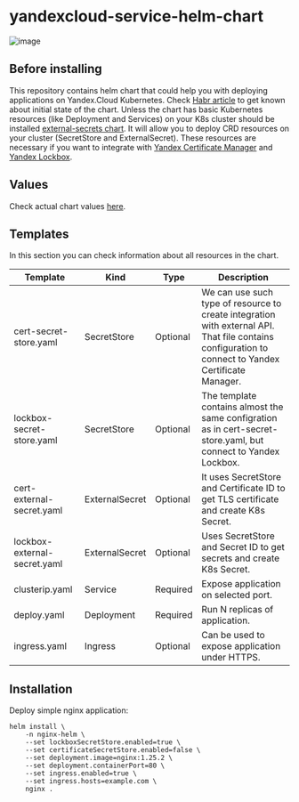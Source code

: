 # yandexcloud-service-helm-chart

![image](https://github.com/AzamatKomaev/yandexcloud-service-helm-chart/assets/86872713/c5d3174e-8daa-458a-82f4-909ebe9f05d8)

## Before installing

This repository contains helm chart that could help you with deploying applications on Yandex.Cloud Kubernetes. Check [Habr article](https://habr.com/ru/articles/769046/) to get known about initial state of the chart. 
Unless the chart has basic Kubernetes resources (like Deployment and Services) on your K8s cluster should be installed [external-secrets chart]([https://habr.com/ru/articles/769046/](https://github.com/external-secrets/external-secrets)). 
It will allow you to deploy CRD resources on your cluster (SecretStore and ExternalSecret). These resources are necessary if you want to integrate with [Yandex Certificate 
Manager](https://yandex.cloud/en/docs/certificate-manager/) and [Yandex Lockbox](https://yandex.cloud/en/docs/lockbox/).

## Values
Check actual chart values [here](https://github.com/AzamatKomaev/yandexcloud-service-helm-chart/blob/main/values.yaml). 

## Templates
In this section you can check information about all resources in the chart. 

| Template | Kind | Type | Description |
|----------|------|------|-------------|
| cert-secret-store.yaml | SecretStore | Optional | We can use such type of resource to create integration with external API. That file contains configuration to connect to Yandex Certificate Manager. |
| lockbox-secret-store.yaml | SecretStore | Optional | The template contains almost the same configration as in cert-secret-store.yaml, but connect to Yandex Lockbox. |
| cert-external-secret.yaml | ExternalSecret | Optional | It uses SecretStore and Certificate ID to get TLS certificate and create K8s Secret. | 
| lockbox-external-secret.yaml | ExternalSecret | Optional | Uses SecretStore and Secret ID to get secrets and create K8s Secret. |
| clusterip.yaml | Service | Required | Expose application on selected port. | 
| deploy.yaml | Deployment | Required | Run N replicas of application. |
| ingress.yaml | Ingress | Optional | Can be used to expose application under HTTPS. |

## Installation

Deploy simple nginx application:

```shell
helm install \
    -n nginx-helm \
    --set lockboxSecretStore.enabled=true \
    --set certificateSecretStore.enabled=false \
    --set deployment.image=nginx:1.25.2 \
    --set deployment.containerPort=80 \
    --set ingress.enabled=true \
    --set ingress.hosts=example.com \
    nginx .
```
